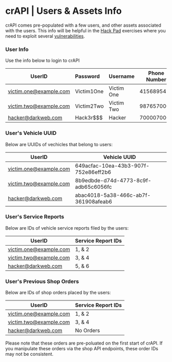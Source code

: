 crAPI | Users & Assets Info
================

crAPI comes pre-populated with a few users, and other assets associated with the users. This info will be helpful in the [Hack Pad][Hack Pad] exercises where you need to exploit several [vulnerabilities][0].

### User Info

Use the info below to login to crAPI

| UserID                 | Password   | Username   | Phone Number |
| ---------------------- | :--------- | ---------- | ------------ |
| victim.one@example.com | Victim1One | Victim One | 4156895423   |
| victim.two@example.com | Victim2Two | Victim Two | 9876570006   |
| hacker@darkweb.com     | Hack3r$$$  | Hacker     | 7000070007   |

### User's Vehicle UUID

Below are UUIDs of vechicles that belong to users:

| UserID                 | Vehicle UUID                         |
| ---------------------- | ------------------------------------ |
| victim.one@example.com | 649acfac-10ea-43b3-907f-752e86eff2b6 |
| victim.two@example.com | 8b9edbde-d74d-4773-8c9f-adb65c6056fc |
| hacker@darkweb.com     | abac4018-5a38-466c-ab7f-361908afeab6 |

### User's Service Reports

Below are IDs of vehicle service reports filed by the users:

| UserID                 | Service Report IDs |
| ---------------------- | ------------------ |
| victim.one@example.com | 1, & 2             |
| victim.two@example.com | 3, & 4             |
| hacker@darkweb.com     | 5, & 6             |

### User's Previous Shop Orders

Below are IDs of shop orders placed by the users:

| UserID                 | Service Report IDs |
| ---------------------- | ------------------ |
| victim.one@example.com | 1, & 2             |
| victim.two@example.com | 3, & 4             |
| hacker@darkweb.com     | No Orders          |

Please note that these orders are pre-poluated on the first start of crAPI. If you manipulate these orders via the shop API endpoints, these order IDs may not be consistent.

[0]: ./challenges.md
[Hack Pad]: ./hackpad.md

